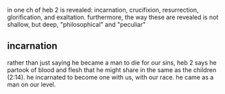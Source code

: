 in one ch of heb 2 is revealed: incarnation, crucifixion, resurrection, glorification,
and exaltation. furthermore, the way these are revealed is not shallow, but deep,
"philosophical" and "peculiar"

## incarnation
rather than just saying he became a man to die for our sins, heb 2 says he partook
of blood and flesh that he might share in the same as the children (2:14). he
incarnated to become one with us, with our race. he came as a man on our level.
